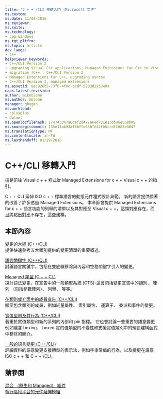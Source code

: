 ```yaml
---
title: "C + + /CLI 移轉入門 |Microsoft 文件"
ms.custom: 
ms.date: 11/04/2016
ms.reviewer: 
ms.suite: 
ms.technology:
- cpp-windows
ms.tgt_pltfrm: 
ms.topic: article
dev_langs:
- C++
helpviewer_keywords:
- C++/CLI Version 2
- upgrading Visual C++ applications, Managed Extensions for C++ to Visual C++ 2005 syntax
- migration [C++], C++/CLI Version 2
- Managed Extensions for C++, upgrading syntax
- C++/CLI Version 2, managed extensions
ms.assetid: 8ec926b5-73f6-4f0c-bcdf-5203d293849a
caps.latest.revision: 
author: mikeblome
ms.author: mblome
manager: ghogen
ms.workload:
- cplusplus
- dotnet
ms.openlocfilehash: 17474b347a6daf2d477a6ed731e13db86e068b05
ms.sourcegitcommit: 185e11ab93af56ffc650fe42fb5ccdf1683e3847
ms.translationtype: MT
ms.contentlocale: zh-TW
ms.lasthandoff: 01/29/2018
---
```

# <a name="ccli-migration-primer"></a>C++/CLI 移轉入門
這是前往 Visual c + + 程式從 Managed Extensions for c + + Visual c + + 的指引。 
  
 C + + CLI 延伸 ISO c + + 標準語言的動態元件程式設計典範。 新的語言提供顯著的改善了許多透過 Managed Extensions。 本章節會提供 Managed Extensions for c + + 語言功能的列舉的清單以及其對應至 Visual c + +，這類對應存在，而且將點出對應不存在，這些建構。  
  
## <a name="in-this-section"></a>本節內容  
 [變更的大綱 (C++/CLI)](../dotnet/outline-of-changes-cpp-cli.md)  
 提供快速參考五大類別提供的變更清單的重要概述。  
  
 [語言關鍵字 (C++/CLI)](../dotnet/language-keywords-cpp-cli.md)  
 討論語言關鍵字，包括在雙底線移除與內容和空格關鍵字引入的變更。  
  
 [Managed 類型 (C + + CL)](../dotnet/managed-types-cpp-cl.md)  
 探討語法變更，在宣告中的一般類型系統 (CTS)-這會包括變更宣告中的類別、 陣列 （包括參數陣列）、 列舉、 等等。  
  
 [在類別或介面中的成員宣告 (C++/CLI)](../dotnet/member-declarations-within-a-class-or-interface-cpp-cli.md)  
 顯示包含類別的成員，例如純量屬性、 索引屬性、 運算子、 委派和事件的變更。  
  
 [實值型別及其行為 (C++/CLI)](../dotnet/value-types-and-their-behaviors-cpp-cli.md)  
 著重於實值類型和新的系列的內部和 pin 指標。 它也會討論一些重要的語意變更例如隱含 boxing、 boxed 實的值類型的不變性和支援實值類別中的預設建構函式中移除的簡介。  
  
 [一般的語言變更 (C++/CLI)](../dotnet/general-language-changes-cpp-cli.md)  
 詳細資料的語意變更支援轉型的表示法，例如字串常值的行為，以及變更在語意 ISO c + + 和 C + + /CLI。  
  
## <a name="see-also"></a>請參閱  
 [混合 （原生和 Managed） 組件](../dotnet/mixed-native-and-managed-assemblies.md)   
 [執行階段平台的元件延伸模組](../windows/component-extensions-for-runtime-platforms.md)